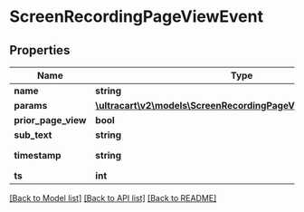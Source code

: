 # ScreenRecordingPageViewEvent

## Properties
Name | Type | Description | Notes
------------ | ------------- | ------------- | -------------
**name** | **string** |  | [optional] 
**params** | [**\ultracart\v2\models\ScreenRecordingPageViewEventParameter[]**](ScreenRecordingPageViewEventParameter.md) |  | [optional] 
**prior_page_view** | **bool** |  | [optional] 
**sub_text** | **string** |  | [optional] 
**timestamp** | **string** | Timestamp of the event | [optional] 
**ts** | **int** |  | [optional] 

[[Back to Model list]](../README.md#documentation-for-models) [[Back to API list]](../README.md#documentation-for-api-endpoints) [[Back to README]](../README.md)


